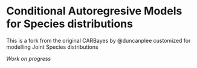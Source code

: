 # Conditional Autoregresive Models for Species distributions

This is a fork from the original CARBayes by @duncanplee customized for modelling Joint Species distributions

*Work on progress*
